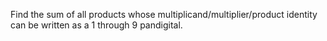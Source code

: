 Find the sum of all products whose multiplicand/multiplier/product identity can be written as a 1 through 9 pandigital.
